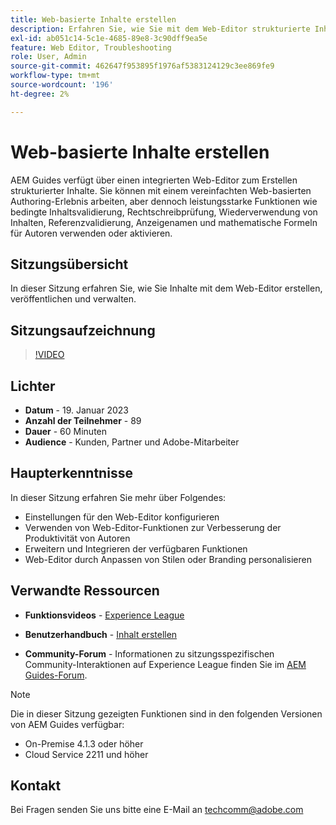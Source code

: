 ```yaml
---
title: Web-basierte Inhalte erstellen
description: Erfahren Sie, wie Sie mit dem Web-Editor strukturierte Inhalte erstellen können.
exl-id: ab051c14-5c1e-4685-89e8-3c90dff9ea5e
feature: Web Editor, Troubleshooting
role: User, Admin
source-git-commit: 462647f953895f1976af5383124129c3ee869fe9
workflow-type: tm+mt
source-wordcount: '196'
ht-degree: 2%

---
```


# Web-basierte Inhalte erstellen

AEM Guides verfügt über einen integrierten Web-Editor zum Erstellen strukturierter Inhalte. Sie können mit einem vereinfachten Web-basierten Authoring-Erlebnis arbeiten, aber dennoch leistungsstarke Funktionen wie bedingte Inhaltsvalidierung, Rechtschreibprüfung, Wiederverwendung von Inhalten, Referenzvalidierung, Anzeigenamen und mathematische Formeln für Autoren verwenden oder aktivieren.

## Sitzungsübersicht

In dieser Sitzung erfahren Sie, wie Sie Inhalte mit dem Web-Editor erstellen, veröffentlichen und verwalten.

## Sitzungsaufzeichnung

>[!VIDEO](https://video.tv.adobe.com/v/3414171/dita-authoring-ccms-web-author?quality=12&learn=on)

## Lichter

- **Datum** - 19. Januar 2023
- **Anzahl der Teilnehmer** - 89
- **Dauer** - 60 Minuten
- **Audience** - Kunden, Partner und Adobe-Mitarbeiter

## Haupterkenntnisse

In dieser Sitzung erfahren Sie mehr über Folgendes:
- Einstellungen für den Web-Editor konfigurieren
- Verwenden von Web-Editor-Funktionen zur Verbesserung der Produktivität von Autoren
- Erweitern und Integrieren der verfügbaren Funktionen
- Web-Editor durch Anpassen von Stilen oder Branding personalisieren

## Verwandte Ressourcen

- **Funktionsvideos** - [Experience League](https://experienceleague.adobe.com/docs/experience-manager-guides-learn/videos/advanced-user-guide/overview.html?lang=de)

- **Benutzerhandbuch** - [Inhalt erstellen](https://help.adobe.com/en_US/xml-documentation-for-adobe-experience-manager/index.html#t=DXML-master-map/authoring-content.html)

- **Community-Forum** - Informationen zu sitzungsspezifischen Community-Interaktionen auf Experience League finden Sie im [AEM Guides-Forum](https://experienceleaguecommunities.adobe.com/t5/experience-manager-guides/bd-p/xml-documentation-discussions?profile.language=de).

>[!NOTE]
>
> Die in dieser Sitzung gezeigten Funktionen sind in den folgenden Versionen von AEM Guides verfügbar:
> - On-Premise 4.1.3 oder höher
> - Cloud Service 2211 und höher

## Kontakt

Bei Fragen senden Sie uns bitte eine E-Mail an <techcomm@adobe.com>
